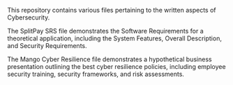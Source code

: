 This repository contains various files pertaining to the written aspects of Cybersecurity. 

The SplitPay SRS file demonstrates the Software Requirements for a theoretical application, including the System Features, Overall Description, and Security Requirements. 

The Mango Cyber Resilience file demonstrates a hypothetical business presentation outlining the best cyber resilience policies, including employee security training, security frameworks, and risk assessments.
